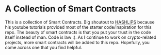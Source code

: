 # A Collection of Smart Contracts
This is a collection of Smart Contracts. Big shoutout to [HASHLIPS](https://github.com/HashLips) because his youtube tutorials provided most of the starter code/inspiration for this repo. The beauty of smart contracts is that you put your trust in the code itself instead of man. Code is law :). As I continue to work on crypto-related projects, more smart contracts will be added to this repo. Hopefully, you come across one that you find helpful.